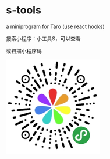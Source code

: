 # s-tools
a miniprogram for Taro (use react hooks)

搜索小程序：小工具S，可以查看

或扫描小程序码

![image](src/assets/images/minicode.jpg)

